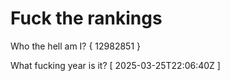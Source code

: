 # Fuck the rankings

Who the hell am I?
{ 12982851 }

What fucking year is it?
[ 2025-03-25T22:06:40Z ]

